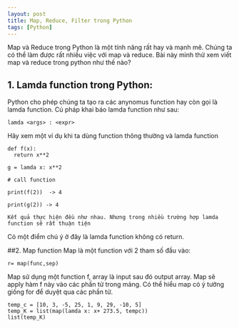 ```yaml
---
layout: post
title: Map, Reduce, Filter trong Python
tags: [Python]
---
```


Map và Reduce trong Python là một tính năng rất hay và mạnh mẽ. Chúng ta có thể làm được rất nhiều việc với map và reduce. Bài này mình thử xem viết map và reduce trong python như thế nào?

## 1. Lamda function trong Python:
Python cho phép chúng ta tạo ra các anynomus function hay còn gọi là lamda function. Cú pháp khai báo lamda function như sau:
~~~~
lamda <args> : <expr>
~~~~

Hãy xem một ví dụ khi ta dùng function thông thường và lamda function

~~~~
def f(x):
  return x**2
  
g = lamda x: x**2 

# call function 

print(f(2))  -> 4 

print(g(2)) -> 4 

Kết quả thực hiện đều như nhau. Nhưng trong nhiều trường hợp lamda function sẽ rất thuận tiện

~~~~

Có một điểm chú ý ở đây là lamda function không có return.

##2. Map function 
Map là một function với 2 tham số đầu vào:

~~~~
r= map(func,sep)
~~~~

Map sử dụng một function f, array là input sau đó output array. Map sẽ apply hàm f này vào các phần tử trong mảng. Có thể hiểu map có ý tưởng giống for để duyệt qua các phần tử.

~~~~
temp_c = [10, 3, -5, 25, 1, 9, 29, -10, 5]
temp_K = list(map(lamda x: x+ 273.5, tempc))
list(temp_K)
~~~~

